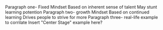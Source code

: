 Paragraph one- Fixed Mindset
  Based on inherent sense of talent
  May stunt learning potention
Paragraph two- growth Mindset
  Based on continued learning
  Drives people to strive for more
Paragraph three- real-life example to corrilate
  Insert "Center Stage" example here? 
